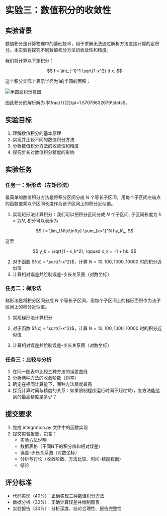 # 实验三：数值积分的收敛性

## 实验背景

数值积分是计算物理中的基础技术，用于求解无法通过解析方法直接计算的定积分。本实验将探究不同数值积分方法的收敛性和精度。

我们将计算以下定积分：

$$
I = \int_{-1}^1 \sqrt{1-x^2} d x.
$$

这个积分实际上表示半径为1的半圆的面积：

![半圆面积示意图](../../../Files/Pasted%20image%2020240415210103.png)

因此积分的解析解为 $\frac{1}{2}\pi=1.57079632679\ldots$。

## 实验目标

1. 理解数值积分的基本原理
2. 实现并比较不同的数值积分方法
3. 分析数值积分方法的收敛性和精度
4. 探究步长对数值积分精度的影响

## 实验任务

### 任务一：矩形法（左矩形法）

最简单的数值积分方法是将积分区间分成 $N$ 个等长子区间，用每个子区间左端点的函数值乘以子区间长度作为该子区间上的积分近似值。

1. 实现矩形法计算积分：我们可以把积分区间分成 $N$ 个子区间, 子区间长度为 $h=2/N$, 积分可以表示为

$$
I = \lim_{N\to\infty} \sum_{k=1}^N hy_k\,,
$$

这里

$$
y_k = \sqrt{1 - x_k^2}, \qquad
x_k = -1 + hk.
$$

2. 对于函数 $f(x) = \sqrt{1-x^2}$，计算 $N=10, 100, 1000, 10000$ 时的积分近似值
3. 计算相对误差并绘制误差-步长关系图（对数坐标）

### 任务二：梯形法
梯形法是将积分区间分成 $N$ 个等长子区间，用每个子区间上的梯形面积作为该子区间上的积分近似值。

1. 实现梯形法计算积分
   
2. 对于函数 $f(x) = \sqrt{1-x^2}$，计算 $N=10, 100, 1000, 10000$ 时的积分近似值
3. 计算相对误差并绘制误差-步长关系图（对数坐标）

### 任务三：比较与分析
1. 在同一图表中比较三种方法的误差曲线
2. 分析两种方法的收敛阶数（斜率）
3. 确定在相同计算量下，哪种方法精度最高
4. 探究计算时间与精度的关系：如果限制程序运行时间不超过1秒，各方法能达到的最高精度是多少？
## 提交要求
1. 完成 integration.py 文件中的函数实现
2. 提交实验报告，包含：
   - 实验方法说明
   - 数据表格（不同N下的积分值和相对误差）
   - 误差-步长关系图（对数坐标）
   - 分析与讨论（收敛阶数、方法比较、时间-精度权衡）
   - 结论
## 评分标准
- 代码实现（40%）：正确实现三种数值积分方法
- 数据分析（30%）：正确计算误差并绘制图表
- 实验报告（30%）：分析深度、结论合理性、报告完整性